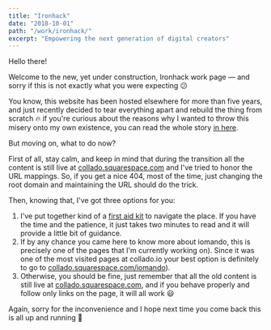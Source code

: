 ```yaml
---
title: "Ironhack"
date: "2018-10-01"
path: "/work/ironhack/"
excerpt: "Empowering the next generation of digital creators"
---
```


Hello there!

Welcome to the new, yet under construction, Ironhack work page — and sorry if this is not exactly what you were expecting 😕

You know, this website has been hosted elsewhere for more than five years, and just recently decided to tear everything apart and rebuild the thing from scratch 🔥 if you're curious about the reasons why I wanted to throw this misery onto my own existence, you can read the whole story [in here](/blog/2018/moving-collado-io).

But moving on, what to do now?

First of all, stay calm, and keep in mind that during the transition all the content is still live at [collado.squarespace.com](https://collado.squarespace.com/) and I've tried to honor the URL mappings. So, if you get a nice 404, most of the time, just changing the root domain and maintaining the URL should do the trick.

Then, knowing that, I've got three options for you:

1. I've put together kind of a [first aid kit](/blog/2018/collado-io-live) to navigate the place. If you have the time and the patience, it just takes two minutes to read and it will provide a little bit of guidance.
2. If by any chance you came here to know more about iomando, this is precisely one of the pages that I'm currently working on). Since it was one of the most visited pages at collado.io your best option is definitely to go to [collado.squarespace.com/iomando](https://collado.squarespace.com/iomando)).
3. Otherwise, you should be fine, just remember that all the old content is still live at [collado.squarespace.com](https://collado.squarespace.com/), and if you behave properly and follow only links on the page, it will all work 😃

Again, sorry for the inconvenience and I hope next time you come back this is all up and running 🚀